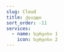 ```yaml
---
slug: Cloud
title: ქლაუდი
sort_order: -11
services:
  - name: სერვისი 1
    icon: სერვისი 2
---
```

